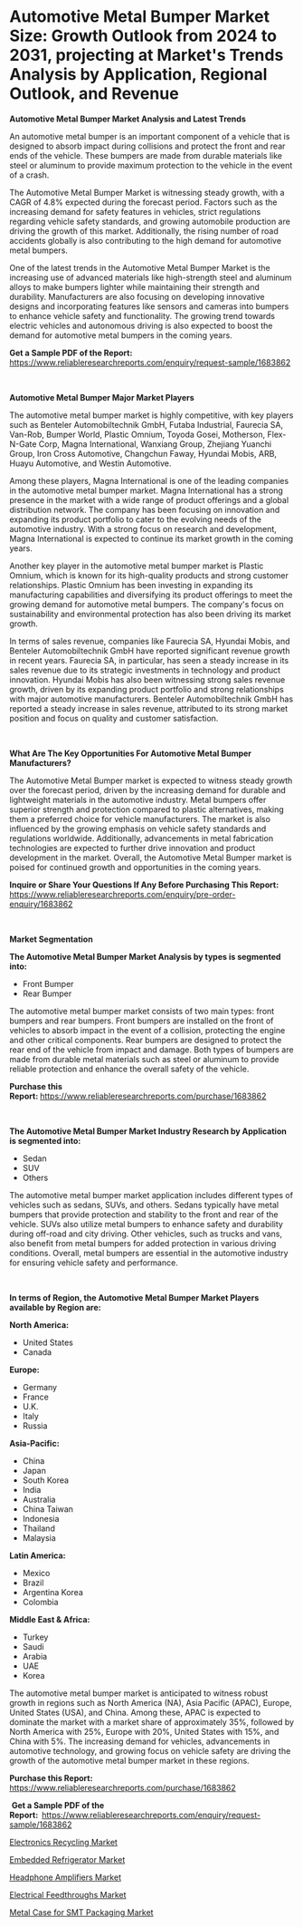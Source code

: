 <p><h1>Automotive Metal Bumper Market Size: Growth Outlook from 2024 to 2031, projecting at Market's Trends Analysis by Application, Regional Outlook, and Revenue</h1></p><p><strong>Automotive Metal Bumper Market Analysis and Latest Trends</strong></p>
<p><p>An automotive metal bumper is an important component of a vehicle that is designed to absorb impact during collisions and protect the front and rear ends of the vehicle. These bumpers are made from durable materials like steel or aluminum to provide maximum protection to the vehicle in the event of a crash.</p><p>The Automotive Metal Bumper Market is witnessing steady growth, with a CAGR of 4.8% expected during the forecast period. Factors such as the increasing demand for safety features in vehicles, strict regulations regarding vehicle safety standards, and growing automobile production are driving the growth of this market. Additionally, the rising number of road accidents globally is also contributing to the high demand for automotive metal bumpers.</p><p>One of the latest trends in the Automotive Metal Bumper Market is the increasing use of advanced materials like high-strength steel and aluminum alloys to make bumpers lighter while maintaining their strength and durability. Manufacturers are also focusing on developing innovative designs and incorporating features like sensors and cameras into bumpers to enhance vehicle safety and functionality. The growing trend towards electric vehicles and autonomous driving is also expected to boost the demand for automotive metal bumpers in the coming years.</p></p>
<p><strong>Get a Sample PDF of the Report:&nbsp;</strong> <a href="https://www.reliableresearchreports.com/enquiry/request-sample/1683862">https://www.reliableresearchreports.com/enquiry/request-sample/1683862</a></p>
<p>&nbsp;</p>
<p><strong>Automotive Metal Bumper Major Market Players</strong></p>
<p><p>The automotive metal bumper market is highly competitive, with key players such as Benteler Automobiltechnik GmbH, Futaba Industrial, Faurecia SA, Van-Rob, Bumper World, Plastic Omnium, Toyoda Gosei, Motherson, Flex-N-Gate Corp, Magna International, Wanxiang Group, Zhejiang Yuanchi Group, Iron Cross Automotive, Changchun Faway, Hyundai Mobis, ARB, Huayu Automotive, and Westin Automotive.</p><p>Among these players, Magna International is one of the leading companies in the automotive metal bumper market. Magna International has a strong presence in the market with a wide range of product offerings and a global distribution network. The company has been focusing on innovation and expanding its product portfolio to cater to the evolving needs of the automotive industry. With a strong focus on research and development, Magna International is expected to continue its market growth in the coming years.</p><p>Another key player in the automotive metal bumper market is Plastic Omnium, which is known for its high-quality products and strong customer relationships. Plastic Omnium has been investing in expanding its manufacturing capabilities and diversifying its product offerings to meet the growing demand for automotive metal bumpers. The company's focus on sustainability and environmental protection has also been driving its market growth.</p><p>In terms of sales revenue, companies like Faurecia SA, Hyundai Mobis, and Benteler Automobiltechnik GmbH have reported significant revenue growth in recent years. Faurecia SA, in particular, has seen a steady increase in its sales revenue due to its strategic investments in technology and product innovation. Hyundai Mobis has also been witnessing strong sales revenue growth, driven by its expanding product portfolio and strong relationships with major automotive manufacturers. Benteler Automobiltechnik GmbH has reported a steady increase in sales revenue, attributed to its strong market position and focus on quality and customer satisfaction.</p></p>
<p>&nbsp;</p>
<p><strong>What Are The Key Opportunities For Automotive Metal Bumper Manufacturers?</strong></p>
<p><p>The Automotive Metal Bumper market is expected to witness steady growth over the forecast period, driven by the increasing demand for durable and lightweight materials in the automotive industry. Metal bumpers offer superior strength and protection compared to plastic alternatives, making them a preferred choice for vehicle manufacturers. The market is also influenced by the growing emphasis on vehicle safety standards and regulations worldwide. Additionally, advancements in metal fabrication technologies are expected to further drive innovation and product development in the market. Overall, the Automotive Metal Bumper market is poised for continued growth and opportunities in the coming years.</p></p>
<p><strong>Inquire or Share Your Questions If Any Before Purchasing This Report:</strong> <a href="https://www.reliableresearchreports.com/enquiry/pre-order-enquiry/1683862">https://www.reliableresearchreports.com/enquiry/pre-order-enquiry/1683862</a></p>
<p>&nbsp;</p>
<p><strong>Market Segmentation</strong></p>
<p><strong>The Automotive Metal Bumper Market Analysis by types is segmented into:</strong></p>
<p><ul><li>Front Bumper</li><li>Rear Bumper</li></ul></p>
<p><p>The automotive metal bumper market consists of two main types: front bumpers and rear bumpers. Front bumpers are installed on the front of vehicles to absorb impact in the event of a collision, protecting the engine and other critical components. Rear bumpers are designed to protect the rear end of the vehicle from impact and damage. Both types of bumpers are made from durable metal materials such as steel or aluminum to provide reliable protection and enhance the overall safety of the vehicle.</p></p>
<p><strong>Purchase this Report:&nbsp;</strong><a href="https://www.reliableresearchreports.com/purchase/1683862">https://www.reliableresearchreports.com/purchase/1683862</a></p>
<p>&nbsp;</p>
<p><strong>The Automotive Metal Bumper Market Industry Research by Application is segmented into:</strong></p>
<p><ul><li>Sedan</li><li>SUV</li><li>Others</li></ul></p>
<p><p>The automotive metal bumper market application includes different types of vehicles such as sedans, SUVs, and others. Sedans typically have metal bumpers that provide protection and stability to the front and rear of the vehicle. SUVs also utilize metal bumpers to enhance safety and durability during off-road and city driving. Other vehicles, such as trucks and vans, also benefit from metal bumpers for added protection in various driving conditions. Overall, metal bumpers are essential in the automotive industry for ensuring vehicle safety and performance.</p></p>
<p>&nbsp;</p>
<p><strong>In terms of Region, the Automotive Metal Bumper Market Players available by Region are:</strong></p>
<p>
    <p> <strong> North America: </strong>
        <ul>
            <li>United States</li>
            <li>Canada</li>
        </ul>
        </p> 
    <p> <strong> Europe: </strong>
        <ul>
            <li>Germany</li>
            <li>France</li>
            <li>U.K.</li>
            <li>Italy</li>
            <li>Russia</li>
        </ul>
        </p> 
    <p> <strong> Asia-Pacific: </strong>
        <ul>
            <li>China</li>
            <li>Japan</li>
            <li>South Korea</li>
            <li>India</li>
            <li>Australia</li>
            <li>China Taiwan</li>
            <li>Indonesia</li>
            <li>Thailand</li>
            <li>Malaysia</li>
        </ul>
        </p> 
    <p> <strong> Latin America: </strong>
        <ul>
            <li>Mexico</li>
            <li>Brazil</li>
            <li>Argentina Korea</li>
            <li>Colombia</li>
        </ul>
        </p> 
    <p> <strong> Middle East & Africa: </strong>
        <ul>
            <li>Turkey</li>
            <li>Saudi</li>
            <li>Arabia</li>
            <li>UAE</li>
            <li>Korea</li>
        </ul>
    </p>
    </p>
<p><p>The automotive metal bumper market is anticipated to witness robust growth in regions such as North America (NA), Asia Pacific (APAC), Europe, United States (USA), and China. Among these, APAC is expected to dominate the market with a market share of approximately 35%, followed by North America with 25%, Europe with 20%, United States with 15%, and China with 5%. The increasing demand for vehicles, advancements in automotive technology, and growing focus on vehicle safety are driving the growth of the automotive metal bumper market in these regions.</p></p>
<p><strong>Purchase this Report: </strong><a href="https://www.reliableresearchreports.com/purchase/1683862">https://www.reliableresearchreports.com/purchase/1683862</a></p>
<p>&nbsp;<strong>Get a Sample PDF of the Report:&nbsp;&nbsp;</strong><a href="https://www.reliableresearchreports.com/enquiry/request-sample/1683862">https://www.reliableresearchreports.com/enquiry/request-sample/1683862</a></p>
<p><strong></strong></p>
<p><p><a href="https://medium.com/@joshuabaker550/electronics-recycling-market-trends-and-market-analysis-forecasted-for-period-2024-2031-054201e31889">Electronics Recycling Market</a></p><p><a href="https://medium.com/@rowannolan544/embedded-refrigerator-market-size-and-market-trends-complete-industry-overview-2024-to-2031-7986dc86867b">Embedded Refrigerator Market</a></p><p><a href="https://medium.com/@kanew14036/headphone-amplifiers-market-furnishes-information-on-market-share-market-trends-and-market-growth-8fb1c33600a0">Headphone Amplifiers Market</a></p><p><a href="https://medium.com/@rowannolan544/electrical-feedthroughs-market-competitive-analysis-market-trends-and-forecast-to-2031-83287b1d8f1c">Electrical Feedthroughs Market</a></p><p><a href="https://medium.com/@tevinjewess/metal-case-for-smt-packaging-market-size-cagr-trends-2024-2030-0bf7a2615553">Metal Case for SMT Packaging Market</a></p></p>